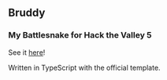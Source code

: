 ## Bruddy
### My Battlesnake for Hack the Valley 5

See it [here](https://play.battlesnake.com/u/thatsjustcheesy/bruddy/)!

Written in TypeScript with the official template.
